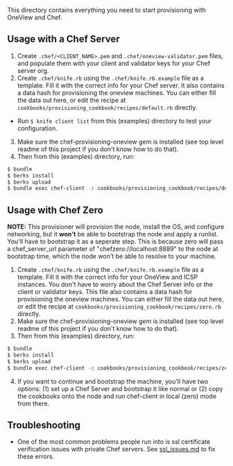 This directory contains everything you need to start provisioning with OneView and Chef.

## Usage with a Chef Server
 1. Create `.chef/<CLIENT_NAME>.pem` and `.chef/oneview-validator.pem` files, and populate them with your client and validator keys for your Chef server org.
 2. Create `.chef/knife.rb` using the `.chef/knife.rb.example` file as a template. Fill it with the correct info for your Chef server. It also contains a data hash for provisioning the oneview machines. You can either fill the data out here, or edit the recipe at `cookbooks/provisioning_cookbook/recipes/default.rb` directly.
   - Run `$ knife client list` from this (examples) directory to test your configuration.
 3. Make sure the chef-provisioning-oneview gem is installed (see top level readme of this project if you don't know how to do that).
 4. Then from this (examples) directory, run: 

```bash
$ bundle
$ berks install
$ berks upload
$ bundle exec chef-client -z cookbooks/provisioning_cookbook/recipes/default.rb
```

## Usage with Chef Zero
**NOTE:** This provisioner will provision the node, install the OS, and configure networking, but it **won't** be able to bootstrap the node and apply a runlist. You'll have to bootstrap it as a seperate step. This is because zero will pass a chef_server_url parameter of "chefzero://localhost:8889" to the node at bootstrap time, which the node won't be able to resolve to your machine.
 1. Create `.chef/knife.rb` using the `.chef/knife.rb.example` file as a template. Fill it with the correct info for your OneView and ICSP instances. You don't have to worry about the Chef Server info or the client or validator keys.  This file also contains a data hash for provisioning the oneview machines. You can either fill the data out here, or edit the recipe at `cookbooks/provisioning_cookbook/recipes/zero.rb` directly.
 2. Make sure the chef-provisioning-oneview gem is installed (see top level readme of this project if you don't know how to do that).
 3. Then from this (examples) directory, run: 
 
  ```bash
  $ bundle
  $ berks install
  $ berks upload
  $ bundle exec chef-client -z cookbooks/provisioning_cookbook/recipes/zero.rb
  ```
 
 4. If you want to continue and bootstrap the machine, you'll have two options: (1) set up a Chef Server and bootstrap it like normal or (2) copy the cookbooks onto the node and run chef-client in local (zero) mode from there.

## Troubleshooting

- One of the most common problems people run into is ssl certificate verification issues with private Chef servers. See [ssl_issues.md](ssl_issues.md) to fix these errors.
